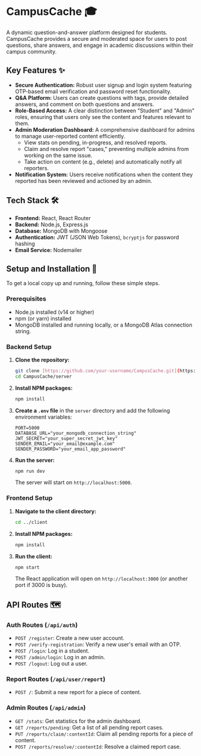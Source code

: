 # CampusCache 🎓

A dynamic question-and-answer platform designed for students. CampusCache provides a secure and moderated space for users to post questions, share answers, and engage in academic discussions within their campus community.

## Key Features ✨

* **Secure Authentication:** Robust user signup and login system featuring OTP-based email verification and password reset functionality.
* **Q&A Platform:** Users can create questions with tags, provide detailed answers, and comment on both questions and answers.
* **Role-Based Access:** A clear distinction between "Student" and "Admin" roles, ensuring that users only see the content and features relevant to them.
* **Admin Moderation Dashboard:** A comprehensive dashboard for admins to manage user-reported content efficiently.
    * View stats on pending, in-progress, and resolved reports.
    * Claim and resolve report "cases," preventing multiple admins from working on the same issue.
    * Take action on content (e.g., delete) and automatically notify all reporters.
* **Notification System:** Users receive notifications when the content they reported has been reviewed and actioned by an admin.

## Tech Stack 🛠️

* **Frontend:** React, React Router
* **Backend:** Node.js, Express.js
* **Database:** MongoDB with Mongoose
* **Authentication:** JWT (JSON Web Tokens), `bcryptjs` for password hashing
* **Email Service:** Nodemailer

## Setup and Installation 🚀

To get a local copy up and running, follow these simple steps.

### Prerequisites

* Node.js installed (v14 or higher)
* npm (or yarn) installed
* MongoDB installed and running locally, or a MongoDB Atlas connection string.

### Backend Setup

1.  **Clone the repository:**
    ```sh
    git clone [https://github.com/your-username/CampusCache.git](https://github.com/your-username/CampusCache.git)
    cd CampusCache/server
    ```

2.  **Install NPM packages:**
    ```sh
    npm install
    ```

3.  **Create a `.env` file** in the `server` directory and add the following environment variables:
    ```env
    PORT=5000
    DATABASE_URL="your_mongodb_connection_string"
    JWT_SECRET="your_super_secret_jwt_key"
    SENDER_EMAIL="your_email@example.com"
    SENDER_PASSWORD="your_email_app_password"
    ```

4.  **Run the server:**
    ```sh
    npm run dev
    ```
    The server will start on `http://localhost:5000`.

### Frontend Setup

1.  **Navigate to the client directory:**
    ```sh
    cd ../client 
    ```

2.  **Install NPM packages:**
    ```sh
    npm install
    ```

3.  **Run the client:**
    ```sh
    npm start
    ```
    The React application will open on `http://localhost:3000` (or another port if 3000 is busy).

## API Routes 🗺️

### Auth Routes (`/api/auth`)
* `POST /register`: Create a new user account.
* `POST /verify-registration`: Verify a new user's email with an OTP.
* `POST /login`: Log in a student.
* `POST /admin/login`: Log in an admin.
* `POST /logout`: Log out a user.

### Report Routes (`/api/user/report`)
* `POST /`: Submit a new report for a piece of content.

### Admin Routes (`/api/admin`)
* `GET /stats`: Get statistics for the admin dashboard.
* `GET /reports/pending`: Get a list of all pending report cases.
* `PUT /reports/claim/:contentId`: Claim all pending reports for a piece of content.
* `POST /reports/resolve/:contentId`: Resolve a claimed report case.
